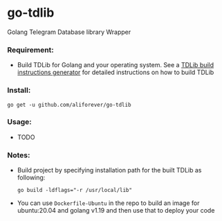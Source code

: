 # go-tdlib
Golang Telegram Database library Wrapper

### Requirement:
- Build TDLib for Golang and your operating system. See a [TDLib build instructions generator](https://tdlib.github.io/td/build.html) for detailed instructions on how to build TDLib

### Install:
`go get -u github.com/aliforever/go-tdlib`

### Usage:
- TODO

### Notes:
- Build project by specifying installation path for the built TDLib as following:

    `go build -ldflags="-r /usr/local/lib"`
- You can use `Dockerfile-Ubuntu` in the repo to build an image for ubuntu:20.04 and golang v1.19 and then use that to deploy your code
